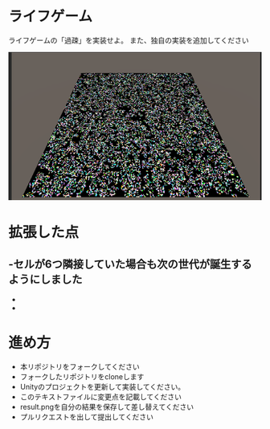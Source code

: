 # ライフゲーム

ライフゲームの「過疎」を実装せよ。
また、独自の実装を追加してください

![結果画像](result_.png)

# 拡張した点

-セルが6つ隣接していた場合も次の世代が誕生するようにしました
-
-
-

# 進め方

- 本リポジトリをフォークしてください
- フォークしたリポジトリをcloneします
- Unityのプロジェクトを更新して実装してください。
- このテキストファイルに変更点を記載してください
- result.pngを自分の結果を保存して差し替えてください
- プルリクエストを出して提出してください
